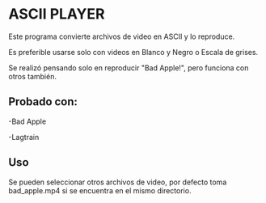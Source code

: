 # ASCII PLAYER

Este programa convierte archivos de video en ASCII y lo reproduce.

Es preferible usarse solo con videos en Blanco y Negro o Escala de grises.

Se realizó pensando solo en reproducir "Bad Apple!", pero funciona con otros también.


## Probado con:
-Bad Apple

-Lagtrain

## Uso
Se pueden seleccionar otros archivos de video, por defecto toma bad_apple.mp4 si se encuentra en el mismo directorio.
